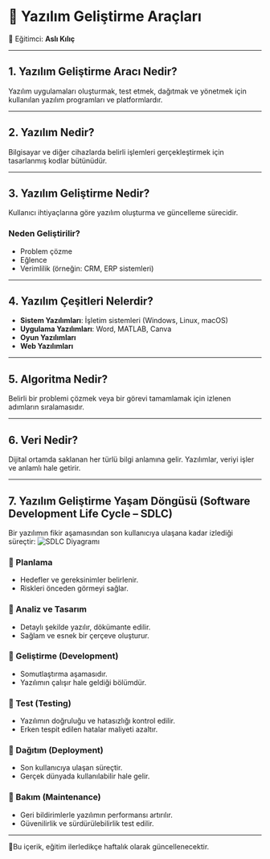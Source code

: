 # 🧠 Yazılım Geliştirme Araçları
📅 Eğitimci: **Aslı Kılıç**

---

## 1. Yazılım Geliştirme Aracı Nedir?
Yazılım uygulamaları oluşturmak, test etmek, dağıtmak ve yönetmek için kullanılan yazılım programları ve platformlardır.

---

## 2. Yazılım Nedir?
Bilgisayar ve diğer cihazlarda belirli işlemleri gerçekleştirmek için tasarlanmış kodlar bütünüdür.

---

## 3. Yazılım Geliştirme Nedir?
Kullanıcı ihtiyaçlarına göre yazılım oluşturma ve güncelleme sürecidir.

### Neden Geliştirilir?
- Problem çözme
- Eğlence
- Verimlilik (örneğin: CRM, ERP sistemleri)

---

## 4. Yazılım Çeşitleri Nelerdir?
- **Sistem Yazılımları**: İşletim sistemleri (Windows, Linux, macOS)
- **Uygulama Yazılımları**: Word, MATLAB, Canva
- **Oyun Yazılımları**
- **Web Yazılımları**

---

## 5. Algoritma Nedir?
Belirli bir problemi çözmek veya bir görevi tamamlamak için izlenen adımların sıralamasıdır.

---

## 6. Veri Nedir?
Dijital ortamda saklanan her türlü bilgi anlamına gelir. Yazılımlar, veriyi işler ve anlamlı hale getirir.

---

## 7. Yazılım Geliştirme Yaşam Döngüsü (Software Development Life Cycle – SDLC)

Bir yazılımın fikir aşamasından son kullanıcıya ulaşana kadar izlediği süreçtir:
![SDLC Diyagramı](https://i.imgur.com/suPNwzw.png)




### 🔹 Planlama
- Hedefler ve gereksinimler belirlenir.
- Riskleri önceden görmeyi sağlar.

### 🔹 Analiz ve Tasarım
- Detaylı şekilde yazılır, dökümante edilir.
- Sağlam ve esnek bir çerçeve oluşturur.

### 🔹 Geliştirme (Development)
- Somutlaştırma aşamasıdır.
- Yazılımın çalışır hale geldiği bölümdür.

### 🔹 Test (Testing)
- Yazılımın doğruluğu ve hatasızlığı kontrol edilir.
- Erken tespit edilen hatalar maliyeti azaltır.

### 🔹 Dağıtım (Deployment)
- Son kullanıcıya ulaşan süreçtir.
- Gerçek dünyada kullanılabilir hale gelir.

### 🔹 Bakım (Maintenance)
- Geri bildirimlerle yazılımın performansı artırılır.
- Güvenilirlik ve sürdürülebilirlik test edilir.

---

📌Bu içerik, eğitim ilerledikçe haftalık olarak güncellenecektir.
